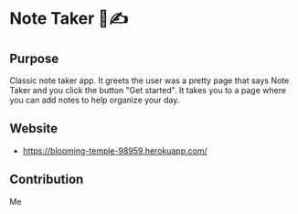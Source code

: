# Note Taker 📝✍

## Purpose 
Classic note taker app. It greets the user was a pretty page that says Note Taker and you click the button "Get started". It takes you to a page where you can add notes to help organize your day. 

## Website 
* https://blooming-temple-98959.herokuapp.com/



## Contribution
Me
